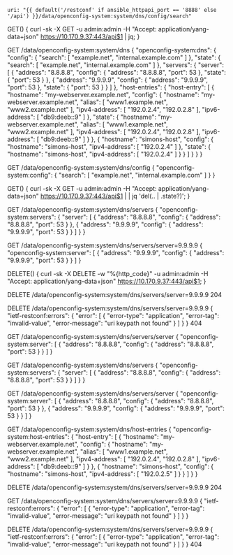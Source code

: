     uri: "{{ default('/restconf' if ansible_httpapi_port == '8888' else '/api') }}/data/openconfig-system:system/dns/config/search"


GET() { curl -sk -X GET -u admin:admin -H "Accept: application/yang-data+json" https://10.170.9.37:443/api$1 | jq; }

GET /data/openconfig-system:system/dns
{
  "openconfig-system:dns": {
    "config": {
      "search": [
        "example.net",
        "internal.example.com"
      ]
    },
    "state": {
      "search": [
        "example.net",
        "internal.example.com"
      ]
    },
    "servers": {
      "server": [
        {
          "address": "8.8.8.8",
          "config": {
            "address": "8.8.8.8",
            "port": 53
          },
          "state": {
            "port": 53
          }
        },
        {
          "address": "9.9.9.9",
          "config": {
            "address": "9.9.9.9",
            "port": 53
          },
          "state": {
            "port": 53
          }
        }
      ]
    },
    "host-entries": {
      "host-entry": [
        {
          "hostname": "my-webserver.example.net",
          "config": {
            "hostname": "my-webserver.example.net",
            "alias": [
              "www1.example.net",
              "www2.example.net"
            ],
            "ipv4-address": [
              "192.0.2.4",
              "192.0.2.8"
            ],
            "ipv6-address": [
              "db9:deeb::9"
            ]
          },
          "state": {
            "hostname": "my-webserver.example.net",
            "alias": [
              "www1.example.net",
              "www2.example.net"
            ],
            "ipv4-address": [
              "192.0.2.4",
              "192.0.2.8"
            ],
            "ipv6-address": [
              "db9:deeb::9"
            ]
          }
        },
        {
          "hostname": "simons-host",
          "config": {
            "hostname": "simons-host",
            "ipv4-address": [
              "192.0.2.4"
            ]
          },
          "state": {
            "hostname": "simons-host",
            "ipv4-address": [
              "192.0.2.4"
            ]
          }
        }
      ]
    }
  }
}



GET /data/openconfig-system:system/dns/config
{
  "openconfig-system:config": {
    "search": [
      "example.net",
      "internal.example.com"
    ]
  }
}


GET() { curl -sk -X GET -u admin:admin -H "Accept: application/yang-data+json" https://10.170.9.37:443/api$1 | | jq 'del(.. | .state?)'; }

GET /data/openconfig-system:system/dns/servers
{
  "openconfig-system:servers": {
    "server": [
      {
        "address": "8.8.8.8",
        "config": {
          "address": "8.8.8.8",
          "port": 53
        }
      },
      {
        "address": "9.9.9.9",
        "config": {
          "address": "9.9.9.9",
          "port": 53
        }
      }
    ]
  }
}


GET /data/openconfig-system:system/dns/servers/server=9.9.9.9
{
  "openconfig-system:server": [
    {
      "address": "9.9.9.9",
      "config": {
        "address": "9.9.9.9",
        "port": 53
      }
    }
  ]
}

DELETE() { curl -sk -X DELETE -w "%{http_code}" -u admin:admin -H "Accept: application/yang-data+json" https://10.170.9.37:443/api$1; }



DELETE /data/openconfig-system:system/dns/servers/server=9.9.9.9
204

DELETE /data/openconfig-system:system/dns/servers/server=9.9.9.9
{
  "ietf-restconf:errors": {
    "error": [
      {
        "error-type": "application",
        "error-tag": "invalid-value",
        "error-message": "uri keypath not found"
      }
    ]
  }
}
404

GET /data/openconfig-system:system/dns/servers/server
{
  "openconfig-system:server": [
    {
      "address": "8.8.8.8",
      "config": {
        "address": "8.8.8.8",
        "port": 53
      }
    }
  ]
}


GET /data/openconfig-system:system/dns/servers
{
  "openconfig-system:servers": {
    "server": [
      {
        "address": "8.8.8.8",
        "config": {
          "address": "8.8.8.8",
          "port": 53
        }
      }
    ]
  }
}
 

GET /data/openconfig-system:system/dns/servers/server
{
  "openconfig-system:server": [
    {
      "address": "8.8.8.8",
      "config": {
        "address": "8.8.8.8",
        "port": 53
      }
    },
    {
      "address": "9.9.9.9",
      "config": {
        "address": "9.9.9.9",
        "port": 53
      }
    }
  ]
}

GET /data/openconfig-system:system/dns/host-entries
{
  "openconfig-system:host-entries": {
    "host-entry": [
      {
        "hostname": "my-webserver.example.net",
        "config": {
          "hostname": "my-webserver.example.net",
          "alias": [
            "www1.example.net",
            "www2.example.net"
          ],
          "ipv4-address": [
            "192.0.2.4",
            "192.0.2.8"
          ],
          "ipv6-address": [
            "db9:deeb::9"
          ]
        }
      },
      {
        "hostname": "simons-host",
        "config": {
          "hostname": "simons-host",
          "ipv4-address": [
            "192.0.2.5"
          ]
        }
      }
    ]
  }
}

DELETE /data/openconfig-system:system/dns/servers/server=9.9.9.9
204

GET /data/openconfig-system:system/dns/servers/server=9.9.9.9
{
  "ietf-restconf:errors": {
    "error": [
      {
        "error-type": "application",
        "error-tag": "invalid-value",
        "error-message": "uri keypath not found"
      }
    ]
  }
}


DELETE /data/openconfig-system:system/dns/servers/server=9.9.9.9
{
  "ietf-restconf:errors": {
    "error": [
      {
        "error-type": "application",
        "error-tag": "invalid-value",
        "error-message": "uri keypath not found"
      }
    ]
  }
}
404
